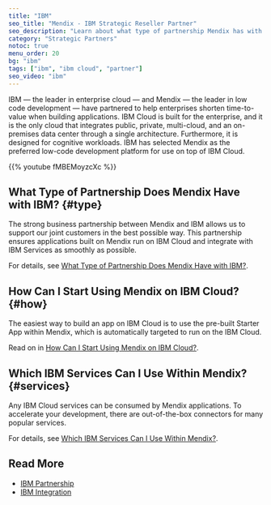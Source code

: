 ```yaml
---
title: "IBM"
seo_title: "Mendix - IBM Strategic Reseller Partner"
seo_description: "Learn about what type of partnership Mendix has with IBM, how to use Mendix on the IBM Cloud & which IBM services are compatible."
category: "Strategic Partners"
notoc: true
menu_order: 20
bg: "ibm"
tags: ["ibm", "ibm cloud", "partner"]
seo_video: "ibm"
---
```


IBM — the leader in enterprise cloud — and Mendix — the leader in low code development — have partnered to help enterprises shorten time-to-value when building applications. IBM Cloud is built for the enterprise, and it is the only cloud that integrates public, private, multi-cloud, and an on-premises data center through a single architecture. Furthermore, it is designed for cognitive workloads. IBM has selected Mendix as the preferred low-code development platform for use on top of IBM Cloud.

{{% youtube fMBEMoyzcXc %}}

## What Type of Partnership Does Mendix Have with IBM? {#type}

The strong business partnership between Mendix and IBM allows us to support our joint customers in the best possible way.  This partnership ensures applications built on Mendix run on IBM Cloud and integrate with IBM Services as smoothly as possible. 

For details, see [What Type of Partnership Does Mendix Have with IBM?](ibm-partnership#ibm-partnership-type).

## How Can I Start Using Mendix on IBM Cloud? {#how}

The easiest way to build an app on IBM Cloud is to use the pre-built Starter App within Mendix, which is automatically targeted to run on the IBM Cloud.

Read on in [How Can I Start Using Mendix on IBM Cloud?](ibm-integration#start-ibm).

## Which IBM Services Can I Use Within Mendix? {#services}

Any IBM Cloud services can be consumed by Mendix applications. To accelerate your development, there are out-of-the-box connectors for many popular services.

For details, see [Which IBM Services Can I Use Within Mendix?](ibm-integration#ibm-services).

## Read More

* [IBM Partnership](ibm-partnership)
* [IBM Integration](ibm-integration)

